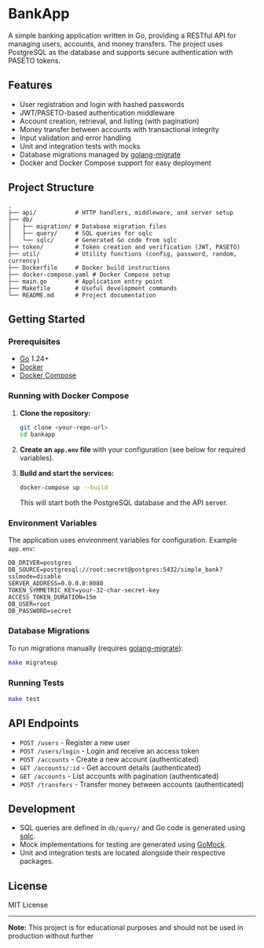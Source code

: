 # BankApp

A simple banking application written in Go, providing a RESTful API for managing users, accounts, and money transfers. The project uses PostgreSQL as the database and supports secure authentication with PASETO tokens.

## Features

- User registration and login with hashed passwords
- JWT/PASETO-based authentication middleware
- Account creation, retrieval, and listing (with pagination)
- Money transfer between accounts with transactional integrity
- Input validation and error handling
- Unit and integration tests with mocks
- Database migrations managed by [golang-migrate](https://github.com/golang-migrate/migrate)
- Docker and Docker Compose support for easy deployment

## Project Structure

```
.
├── api/           # HTTP handlers, middleware, and server setup
├── db/
│   ├── migration/ # Database migration files
│   ├── query/     # SQL queries for sqlc
│   └── sqlc/      # Generated Go code from sqlc
├── token/         # Token creation and verification (JWT, PASETO)
├── util/          # Utility functions (config, password, random, currency)
├── Dockerfile     # Docker build instructions
├── docker-compose.yaml # Docker Compose setup
├── main.go        # Application entry point
├── Makefile       # Useful development commands
└── README.md      # Project documentation
```

## Getting Started

### Prerequisites

- [Go](https://golang.org/doc/install) 1.24+
- [Docker](https://www.docker.com/get-started)
- [Docker Compose](https://docs.docker.com/compose/)

### Running with Docker Compose

1. **Clone the repository:**
   ```sh
   git clone <your-repo-url>
   cd bankapp
   ```

2. **Create an `app.env` file** with your configuration (see below for required variables).

3. **Build and start the services:**
   ```sh
   docker-compose up --build
   ```

   This will start both the PostgreSQL database and the API server.

### Environment Variables

The application uses environment variables for configuration. Example `app.env`:

```
DB_DRIVER=postgres
DB_SOURCE=postgresql://root:secret@postgres:5432/simple_bank?sslmode=disable
SERVER_ADDRESS=0.0.0.0:8080
TOKEN_SYMMETRIC_KEY=your-32-char-secret-key
ACCESS_TOKEN_DURATION=15m
DB_USER=root
DB_PASSWORD=secret
```

### Database Migrations

To run migrations manually (requires [golang-migrate](https://github.com/golang-migrate/migrate)):

```sh
make migrateup
```

### Running Tests

```sh
make test
```

## API Endpoints

- `POST /users` - Register a new user
- `POST /users/login` - Login and receive an access token
- `POST /accounts` - Create a new account (authenticated)
- `GET /accounts/:id` - Get account details (authenticated)
- `GET /accounts` - List accounts with pagination (authenticated)
- `POST /transfers` - Transfer money between accounts (authenticated)

## Development

- SQL queries are defined in `db/query/` and Go code is generated using [sqlc](https://github.com/kyleconroy/sqlc).
- Mock implementations for testing are generated using [GoMock](https://github.com/golang/mock).
- Unit and integration tests are located alongside their respective packages.

## License

MIT License

---

**Note:** This project is for educational purposes and should not be used in production without further